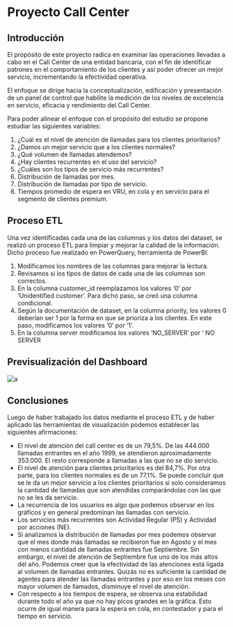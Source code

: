 # Proyecto Call Center

## Introducción
El propósito de este proyecto radica en examinar las operaciones llevadas a cabo en el Call Center de una entidad bancaria, con el fin de identificar patrones en el comportamiento de los clientes y así poder ofrecer un mejor servicio, incrementando la efectividad operativa. 

El enfoque se dirige hacia la conceptualización, edificación y presentación de un panel de control que habilite la medición de los niveles de excelencia en servicio, eficacia y rendimiento del Call Center.

Para poder alinear el enfoque con el propósito del estudio se propone estudiar las siguientes variables:

1.	¿Cuál es el nivel de atención de llamadas para los clientes prioritarios? 
2.	¿Damos un mejor servicio que a los clientes normales?
3.	¿Qué volumen de llamadas atendemos? 
4.	¿Hay clientes recurrentes en el uso del servicio?
5.	¿Cuáles son los tipos de servicio más recurrentes?
6.	Distribución de llamadas por mes.
7.	Distribución de llamadas por tipo de servicio.
8.	Tiempos promedio de espera en VRU, en cola y en servicio para el segmento de clientes premium.

## Proceso ETL
Una vez identificadas cada una de las columnas y los datos del dataset, se realizó un proceso ETL para limpiar y mejorar la calidad de la información. Dicho proceso fue realizado en  PowerQuery, herramienta de PowerBI.
1.	Modificamos los nombres de las columnas para mejorar la lectura.
2.	Revisamos si los tipos de datos de cada una de las columnas son correctos. 
3.	En la columna customer_id reemplazamos los valores ‘0’ por ‘Unidentified customer’. Para dicho paso, se creó una columna condicional.
4.	Según la documentación de dataset, en la columna priority, los valores 0 deberían ser 1 por la forma en que se prioriza a los clientes. En este paso, modificamos los valores ‘0’ por ‘1’.
5.	En la columna server modificamos los valores ‘NO_SERVER’ por ‘ NO SERVER

## Previsualización del Dashboard

![a](https://github.com/jpbertonee/Project2_CallCenter/main/1.png?raw=true)

## Conclusiones

Luego de haber trabajado los datos mediante el proceso ETL y de haber aplicado las herramientas de visualización podemos establecer las siguientes afirmaciones:

-	El nivel de atención del call center es de un 79,5%. De las 444.000 llamadas entrantes en el año 1999, se atendieron aproximadamente 353.000. El resto corresponde a llamadas a las que no se dio servicio. 
-	El nivel de atención para clientes prioritarios es del 84,7%. Por otra parte, para los clientes normales es de un 77,1%. Se puede concluir que se le da un mejor servicio a los clientes prioritarios si solo consideramos la cantidad de llamadas que son atendidas comparándolas con las que no se les da servicio. 
-	La recurrencia de los usuarios es algo que podemos observar en los gráficos y en general predominan las llamadas con servicio. 
-	Los servicios más recurrentes son Actividad Regular (PS) y Actividad por acciones (NE).
-	Si analizamos la distribución de llamadas por mes podemos observar que el mes donde más llamadas se recibieron fue en Agosto y el mes con menos cantidad de llamadas entrantes fue Septiembre. Sin embargo, el nivel de atención de Septiembre fue uno de los más altos del año. Podemos creer que la efectividad de las atenciones está ligada al volumen de llamadas entrantes. Quizás no es suficiente la cantidad de agentes para atender las llamadas entrantes y por eso en los meses con mayor volumen de llamados, disminuye el nivel de atención. 
-	Con respecto a los tiempos de espera, se observa una estabilidad durante todo el año ya que no hay picos grandes en la gráfica. Esto ocurre de igual manera para la espera en cola, en contestador y para el tiempo en servicio. 







